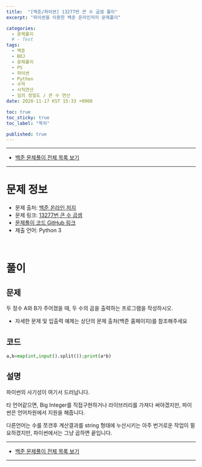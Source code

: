 ```yaml
---
title:  "[백준/파이썬] 13277번 큰 수 곱셈 풀이"
excerpt: "파이썬을 이용한 백준 온라인저지 문제풀이"

categories:
  - 문제풀이
  # - Test
tags:
  - 백준
  - BOJ
  - 문제풀이
  - PS
  - 파이썬
  - Python
  - 수학
  - 사칙연산
  - 임의 정밀도 / 큰 수 연산
date: 2020-11-17 KST 15:33 +0900

toc: true
toc_sticky: true
toc_label: "목차"

published: true
---
```


- - -

 - [백준 문제풀이 전체 목록 보기](/boj)

- - -

# 문제 정보
 - 문제 출처: [백준 온라인 저지](http://boj.kr/)
 - 문제 링크: [13277번 큰 수 곱셈](https://www.acmicpc.net/problem/13277)
 - [문제풀이 코드 GitHub 링크](https://github.com/NeoMindStd/CodingLife)
 - 제출 언어: Python 3
 
 <br>

# 풀이

## 문제

두 정수 A와 B가 주어졌을 때, 두 수의 곱을 출력하는 프로그램을 작성하시오.

* 자세한 문제 및 입출력 예제는 상단의 문제 출처(백준 홈페이지)를 참조해주세요

## 코드

```python
a,b=map(int,input().split());print(a*b)
```

## 설명

파이썬의 사기성이 여기서 드러납니다.

타 언어같으면, Big Integer를 직접구현하거나 라이브러리를 가져다 써야겠지만, 파이썬은 언어차원에서 지원을 해줍니다.

다른언어는 수를 쪼갠후 계산결과를 string 형태에 누산시키는 아주 번거로운 작업이 필요하겠지만, 파이썬에서는 그냥 곱하면 끝입니다.

- - -

 - [백준 문제풀이 전체 목록 보기](/boj)

- - -